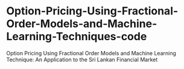 # Option-Pricing-Using-Fractional-Order-Models-and-Machine-Learning-Techniques-code
Option Pricing Using Fractional Order Models and Machine Learning Technique: An Application to the Sri Lankan Financial Market
